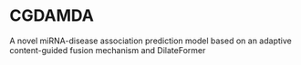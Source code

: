 # CGDAMDA
A novel miRNA-disease association prediction model based on an adaptive content-guided fusion mechanism and DilateFormer
